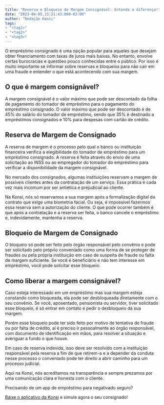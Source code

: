 ```yaml
---
title: "Reserva e Bloqueio de Margem Consignável: Entenda a diferença!"
date: "2023-04-05,15:21:43.000-03:00"
author: "Redação Konsi"
tags:
- "<tag1>"
- "<tag2>"
- "<tag3>"
---
```


<p></p><p>O empréstimo consignado é uma opção popular para aqueles que desejam obter financiamento com taxas de juros mais baixas. No entanto, envolve certas burocracias e questões pouco conhecidas entre o público. Por isso é muito importante se informar sobre reservas e bloqueios para não cair em uma fraude e entender o que está acontecendo com sua margem.</p><h2 id="o-que-%C3%A9-margem-consign%C3%A1vel">O que é margem consignável?</h2><p>A margem consignável é o valor máximo que pode ser descontado da folha de pagamento do tomador de empréstimo para o pagamento do empréstimo consignado. O valor máximo que pode ser descontado é de 45% do salário do tomador de empréstimo, sendo que 35% é destinado a empréstimos consignados e 10% para despesas com cartão de crédito.</p><h2 id="reserva-de-margem-de-consignado">Reserva de Margem de Consignado</h2><p>A reserva de margem é o processo pelo qual o banco ou instituição financeira verifica a elegibilidade do tomador de empréstimo para um empréstimo consignado. A reserva é feita através do envio de uma solicitação ao INSS ou ao empregador do tomador do empréstimo para verificar a disponibilidade da margem consignável.</p><p>No mercado dos consignados, algumas instituições reservam a margem de possíveis clientes antes da contratação de um serviço. Essa prática é cada vez mais incomum por ser antiética e prejudicial ao cliente. </p><p>Na Konsi, nós só reservamos a sua margem após a formalização digital do contrato que exige uma biometria facial. Ou seja, é impossível fazermos essa reserva sem a autorização do cliente. O que pode ocorrer também é que após a contratação e a reserva ser feita, o banco cancele o empréstimo e, indevidamente, mantenha a reserva. </p><h2 id="bloqueio-de-margem-de-consignado">Bloqueio de Margem de Consignado</h2><p>O bloqueio só pode ser feito pelo órgão responsável pelo convênio e pode ser solicitado pelo próprio conveniado como uma forma de se proteger de fraudes ou pela própria instituição em caso de suspeita de fraude ou falta de margem suficiente. Se você é beneficiário e não tem interesse em empréstimo, você pode solicitar esse bloqueio.</p><h2 id="como-liberar-a-margem-consign%C3%A1vel">Como liberar a margem consignável?</h2><p>Caso esteja interessado em um empréstimo mas sua margem esteja constando como bloqueada, ela pode ser desbloqueada diretamente com o seu convênio. Se você, aposentado, pensionista ou servidor, tiver solicitado esse bloqueio, é só entrar em contato e pedir o desbloqueio da sua margem. </p><p>Porém esse bloqueio pode ter sido feito por motivo de tentativa de fraude ou por falta de crédito, aí é preciso ir pessoalmente ao órgão responsável, com documento de identificação em mãos, para resolver a situação e averiguar a fundo o que houve.</p><p>Em caso de reserva indevida, isso deve ser resolvido com a instituição responsável pela reserva a fim de que retirem-a e a depender da conduta nesse processo o conveniado pode ter direito a abrir caminho para um processo judicial. </p><p>Aqui na Konsi, nós acreditamos na transparência e sempre prezamos por uma comunicação clara e honesta com o cliente. </p><p>Precisando de um app de empréstimo para negativado seguro?</p><p><a href="https://q2kj.adj.st/?adj_t=1075aqga&amp;adj_campaign=site&amp;adj_adgroup=blog&amp;adj_creative=reserva-e-bloqueio-de-margem-consignavel-entenda-a-diferenca">Baixe o aplicativo da Konsi</a> e simule agora o seu consignado!</p>
